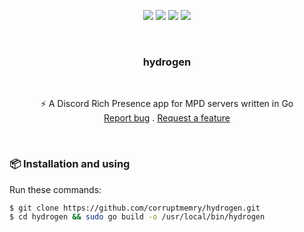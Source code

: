 <p align="center">
<img src="https://img.shields.io/github/contributors/corruptmemry/hydrogen.svg?style=for-the-badge"/>
<img src="https://img.shields.io/github/forks/corruptmemry/hydrogen.svg?style=for-the-badge"/>
<img src="https://img.shields.io/github/stars/corruptmemry/hydrogen.svg?style=for-the-badge"/>
<img src="https://img.shields.io/github/issues/corruptmemry/hydrogen.svg?style=for-the-badge"/>
</p>
<br />
  <h3 align="center">hydrogen</h3>
  <br />
  <p align="center">
  ⚡ A Discord Rich Presence app for MPD servers written in Go 
  <br />
  <a href="https://github.com/corruptmemry/hydrogen/issues">Report bug</a>
  .
  <a href="https://github.com/corruptmemry/hydrogen/issues">Request a feature</a>
  </p>
<br />

### 📦 Installation and using
Run these commands:
```sh
$ git clone https://github.com/corruptmemry/hydrogen.git
$ cd hydrogen && sudo go build -o /usr/local/bin/hydrogen
```
